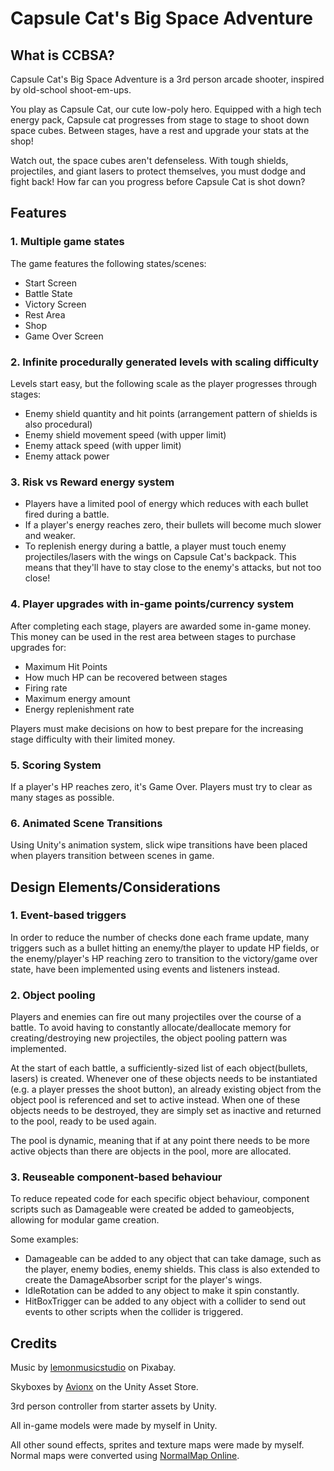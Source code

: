 # Capsule Cat's Big Space Adventure

## What is CCBSA?

Capsule Cat's Big Space Adventure is a 3rd person arcade shooter, inspired by old-school shoot-em-ups.

You play as Capsule Cat, our cute low-poly hero.
Equipped with a high tech energy pack, Capsule cat progresses from stage to stage to shoot down space cubes. 
Between stages, have a rest and upgrade your stats at the shop!

Watch out, the space cubes aren't defenseless. With tough shields, projectiles, and giant lasers to protect themselves, you must dodge and fight back! How far can you progress before Capsule Cat is shot down?

## Features
### 1. Multiple game states

The game features the following states/scenes:
- Start Screen
- Battle State
- Victory Screen
- Rest Area
- Shop
- Game Over Screen

### 2. Infinite procedurally generated levels with scaling difficulty

Levels start easy, but the following scale as the player progresses through stages:
- Enemy shield quantity and hit points (arrangement pattern of shields is also procedural)
- Enemy shield movement speed (with upper limit)
- Enemy attack speed (with upper limit)
- Enemy attack power

### 3. Risk vs Reward energy system

- Players have a limited pool of energy which reduces with each bullet fired during a battle.
- If a player's energy reaches zero, their bullets will become much slower and weaker.
- To replenish energy during a battle, a player must touch enemy projectiles/lasers with the wings on Capsule Cat's backpack. This means that they'll have to stay close to the enemy's attacks, but not too close!

### 4. Player upgrades with in-game points/currency system

After completing each stage, players are awarded some in-game money. This money can be used in the rest area between stages to purchase upgrades for:

- Maximum Hit Points
- How much HP can be recovered between stages
- Firing rate
- Maximum energy amount
- Energy replenishment rate

Players must make decisions on how to best prepare for the increasing stage difficulty with their limited money.

### 5. Scoring System
If a player's HP reaches zero, it's Game Over. Players must try to clear as many stages as possible.

### 6. Animated Scene Transitions
Using Unity's animation system, slick wipe transitions have been placed when players transition between scenes in game.



## Design Elements/Considerations
### 1. Event-based triggers

In order to reduce the number of checks done each frame update, many triggers such as a bullet hitting an enemy/the player to update HP fields, or the enemy/player's HP reaching zero to transition to the victory/game over state, have been implemented using events and listeners instead.

### 2. Object pooling

Players and enemies can fire out many projectiles over the course of a battle. To avoid having to constantly allocate/deallocate memory for creating/destroying new projectiles, the object pooling pattern was implemented.

At the start of each battle, a sufficiently-sized list of each object(bullets, lasers) is created. Whenever one of these objects needs to be instantiated (e.g. a player presses the shoot button), an already existing object from the object pool is referenced and set to active instead. When one of these objects needs to be destroyed, they are simply set as inactive and returned to the pool, ready to be used again.

The pool is dynamic, meaning that if at any point there needs to be more active objects than there are objects in the pool, more are allocated.

### 3. Reuseable component-based behaviour
To reduce repeated code for each specific object behaviour, component scripts such as Damageable were created be added to gameobjects, allowing for modular game creation.

Some examples:
- Damageable can be added to any object that can take damage, such as the player, enemy bodies, enemy shields. This class is also extended to create the DamageAbsorber script for the player's wings.
- IdleRotation can be added to any object to make it spin constantly.
- HitBoxTrigger can be added to any object with a collider to send out events to other scripts when the collider is triggered.

## Credits
Music by [lemonmusicstudio](https://pixabay.com/users/lemonmusicstudio-14942887/) on Pixabay.

Skyboxes by [Avionx](https://assetstore.unity.com/packages/2d/textures-materials/sky/skybox-series-free-103633) on the Unity Asset Store.

3rd person controller from starter assets by Unity.

All in-game models were made by myself in Unity.

All other sound effects, sprites and texture maps were made by myself. Normal maps were converted using [NormalMap Online](https://cpetry.github.io/NormalMap-Online/).
